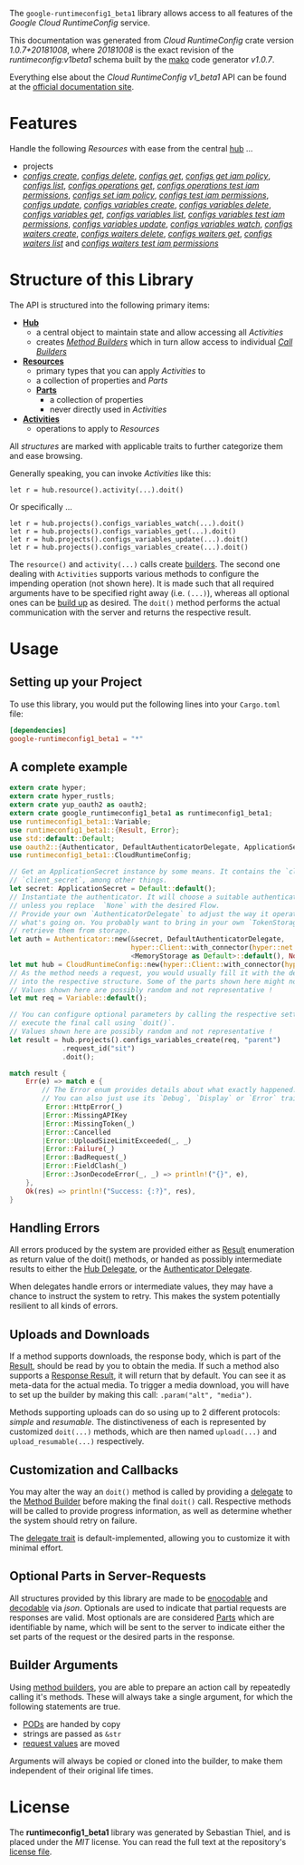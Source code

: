 <!---
DO NOT EDIT !
This file was generated automatically from 'src/mako/api/README.md.mako'
DO NOT EDIT !
-->
The `google-runtimeconfig1_beta1` library allows access to all features of the *Google Cloud RuntimeConfig* service.

This documentation was generated from *Cloud RuntimeConfig* crate version *1.0.7+20181008*, where *20181008* is the exact revision of the *runtimeconfig:v1beta1* schema built by the [mako](http://www.makotemplates.org/) code generator *v1.0.7*.

Everything else about the *Cloud RuntimeConfig* *v1_beta1* API can be found at the
[official documentation site](https://cloud.google.com/deployment-manager/runtime-configurator/).
# Features

Handle the following *Resources* with ease from the central [hub](https://docs.rs/google-runtimeconfig1_beta1/1.0.7+20181008/google_runtimeconfig1_beta1/struct.CloudRuntimeConfig.html) ... 

* projects
 * [*configs create*](https://docs.rs/google-runtimeconfig1_beta1/1.0.7+20181008/google_runtimeconfig1_beta1/struct.ProjectConfigCreateCall.html), [*configs delete*](https://docs.rs/google-runtimeconfig1_beta1/1.0.7+20181008/google_runtimeconfig1_beta1/struct.ProjectConfigDeleteCall.html), [*configs get*](https://docs.rs/google-runtimeconfig1_beta1/1.0.7+20181008/google_runtimeconfig1_beta1/struct.ProjectConfigGetCall.html), [*configs get iam policy*](https://docs.rs/google-runtimeconfig1_beta1/1.0.7+20181008/google_runtimeconfig1_beta1/struct.ProjectConfigGetIamPolicyCall.html), [*configs list*](https://docs.rs/google-runtimeconfig1_beta1/1.0.7+20181008/google_runtimeconfig1_beta1/struct.ProjectConfigListCall.html), [*configs operations get*](https://docs.rs/google-runtimeconfig1_beta1/1.0.7+20181008/google_runtimeconfig1_beta1/struct.ProjectConfigOperationGetCall.html), [*configs operations test iam permissions*](https://docs.rs/google-runtimeconfig1_beta1/1.0.7+20181008/google_runtimeconfig1_beta1/struct.ProjectConfigOperationTestIamPermissionCall.html), [*configs set iam policy*](https://docs.rs/google-runtimeconfig1_beta1/1.0.7+20181008/google_runtimeconfig1_beta1/struct.ProjectConfigSetIamPolicyCall.html), [*configs test iam permissions*](https://docs.rs/google-runtimeconfig1_beta1/1.0.7+20181008/google_runtimeconfig1_beta1/struct.ProjectConfigTestIamPermissionCall.html), [*configs update*](https://docs.rs/google-runtimeconfig1_beta1/1.0.7+20181008/google_runtimeconfig1_beta1/struct.ProjectConfigUpdateCall.html), [*configs variables create*](https://docs.rs/google-runtimeconfig1_beta1/1.0.7+20181008/google_runtimeconfig1_beta1/struct.ProjectConfigVariableCreateCall.html), [*configs variables delete*](https://docs.rs/google-runtimeconfig1_beta1/1.0.7+20181008/google_runtimeconfig1_beta1/struct.ProjectConfigVariableDeleteCall.html), [*configs variables get*](https://docs.rs/google-runtimeconfig1_beta1/1.0.7+20181008/google_runtimeconfig1_beta1/struct.ProjectConfigVariableGetCall.html), [*configs variables list*](https://docs.rs/google-runtimeconfig1_beta1/1.0.7+20181008/google_runtimeconfig1_beta1/struct.ProjectConfigVariableListCall.html), [*configs variables test iam permissions*](https://docs.rs/google-runtimeconfig1_beta1/1.0.7+20181008/google_runtimeconfig1_beta1/struct.ProjectConfigVariableTestIamPermissionCall.html), [*configs variables update*](https://docs.rs/google-runtimeconfig1_beta1/1.0.7+20181008/google_runtimeconfig1_beta1/struct.ProjectConfigVariableUpdateCall.html), [*configs variables watch*](https://docs.rs/google-runtimeconfig1_beta1/1.0.7+20181008/google_runtimeconfig1_beta1/struct.ProjectConfigVariableWatchCall.html), [*configs waiters create*](https://docs.rs/google-runtimeconfig1_beta1/1.0.7+20181008/google_runtimeconfig1_beta1/struct.ProjectConfigWaiterCreateCall.html), [*configs waiters delete*](https://docs.rs/google-runtimeconfig1_beta1/1.0.7+20181008/google_runtimeconfig1_beta1/struct.ProjectConfigWaiterDeleteCall.html), [*configs waiters get*](https://docs.rs/google-runtimeconfig1_beta1/1.0.7+20181008/google_runtimeconfig1_beta1/struct.ProjectConfigWaiterGetCall.html), [*configs waiters list*](https://docs.rs/google-runtimeconfig1_beta1/1.0.7+20181008/google_runtimeconfig1_beta1/struct.ProjectConfigWaiterListCall.html) and [*configs waiters test iam permissions*](https://docs.rs/google-runtimeconfig1_beta1/1.0.7+20181008/google_runtimeconfig1_beta1/struct.ProjectConfigWaiterTestIamPermissionCall.html)




# Structure of this Library

The API is structured into the following primary items:

* **[Hub](https://docs.rs/google-runtimeconfig1_beta1/1.0.7+20181008/google_runtimeconfig1_beta1/struct.CloudRuntimeConfig.html)**
    * a central object to maintain state and allow accessing all *Activities*
    * creates [*Method Builders*](https://docs.rs/google-runtimeconfig1_beta1/1.0.7+20181008/google_runtimeconfig1_beta1/trait.MethodsBuilder.html) which in turn
      allow access to individual [*Call Builders*](https://docs.rs/google-runtimeconfig1_beta1/1.0.7+20181008/google_runtimeconfig1_beta1/trait.CallBuilder.html)
* **[Resources](https://docs.rs/google-runtimeconfig1_beta1/1.0.7+20181008/google_runtimeconfig1_beta1/trait.Resource.html)**
    * primary types that you can apply *Activities* to
    * a collection of properties and *Parts*
    * **[Parts](https://docs.rs/google-runtimeconfig1_beta1/1.0.7+20181008/google_runtimeconfig1_beta1/trait.Part.html)**
        * a collection of properties
        * never directly used in *Activities*
* **[Activities](https://docs.rs/google-runtimeconfig1_beta1/1.0.7+20181008/google_runtimeconfig1_beta1/trait.CallBuilder.html)**
    * operations to apply to *Resources*

All *structures* are marked with applicable traits to further categorize them and ease browsing.

Generally speaking, you can invoke *Activities* like this:

```Rust,ignore
let r = hub.resource().activity(...).doit()
```

Or specifically ...

```ignore
let r = hub.projects().configs_variables_watch(...).doit()
let r = hub.projects().configs_variables_get(...).doit()
let r = hub.projects().configs_variables_update(...).doit()
let r = hub.projects().configs_variables_create(...).doit()
```

The `resource()` and `activity(...)` calls create [builders][builder-pattern]. The second one dealing with `Activities` 
supports various methods to configure the impending operation (not shown here). It is made such that all required arguments have to be 
specified right away (i.e. `(...)`), whereas all optional ones can be [build up][builder-pattern] as desired.
The `doit()` method performs the actual communication with the server and returns the respective result.

# Usage

## Setting up your Project

To use this library, you would put the following lines into your `Cargo.toml` file:

```toml
[dependencies]
google-runtimeconfig1_beta1 = "*"
```

## A complete example

```Rust
extern crate hyper;
extern crate hyper_rustls;
extern crate yup_oauth2 as oauth2;
extern crate google_runtimeconfig1_beta1 as runtimeconfig1_beta1;
use runtimeconfig1_beta1::Variable;
use runtimeconfig1_beta1::{Result, Error};
use std::default::Default;
use oauth2::{Authenticator, DefaultAuthenticatorDelegate, ApplicationSecret, MemoryStorage};
use runtimeconfig1_beta1::CloudRuntimeConfig;

// Get an ApplicationSecret instance by some means. It contains the `client_id` and 
// `client_secret`, among other things.
let secret: ApplicationSecret = Default::default();
// Instantiate the authenticator. It will choose a suitable authentication flow for you, 
// unless you replace  `None` with the desired Flow.
// Provide your own `AuthenticatorDelegate` to adjust the way it operates and get feedback about 
// what's going on. You probably want to bring in your own `TokenStorage` to persist tokens and
// retrieve them from storage.
let auth = Authenticator::new(&secret, DefaultAuthenticatorDelegate,
                              hyper::Client::with_connector(hyper::net::HttpsConnector::new(hyper_rustls::TlsClient::new())),
                              <MemoryStorage as Default>::default(), None);
let mut hub = CloudRuntimeConfig::new(hyper::Client::with_connector(hyper::net::HttpsConnector::new(hyper_rustls::TlsClient::new())), auth);
// As the method needs a request, you would usually fill it with the desired information
// into the respective structure. Some of the parts shown here might not be applicable !
// Values shown here are possibly random and not representative !
let mut req = Variable::default();

// You can configure optional parameters by calling the respective setters at will, and
// execute the final call using `doit()`.
// Values shown here are possibly random and not representative !
let result = hub.projects().configs_variables_create(req, "parent")
             .request_id("sit")
             .doit();

match result {
    Err(e) => match e {
        // The Error enum provides details about what exactly happened.
        // You can also just use its `Debug`, `Display` or `Error` traits
         Error::HttpError(_)
        |Error::MissingAPIKey
        |Error::MissingToken(_)
        |Error::Cancelled
        |Error::UploadSizeLimitExceeded(_, _)
        |Error::Failure(_)
        |Error::BadRequest(_)
        |Error::FieldClash(_)
        |Error::JsonDecodeError(_, _) => println!("{}", e),
    },
    Ok(res) => println!("Success: {:?}", res),
}

```
## Handling Errors

All errors produced by the system are provided either as [Result](https://docs.rs/google-runtimeconfig1_beta1/1.0.7+20181008/google_runtimeconfig1_beta1/enum.Result.html) enumeration as return value of 
the doit() methods, or handed as possibly intermediate results to either the 
[Hub Delegate](https://docs.rs/google-runtimeconfig1_beta1/1.0.7+20181008/google_runtimeconfig1_beta1/trait.Delegate.html), or the [Authenticator Delegate](https://docs.rs/yup-oauth2/*/yup_oauth2/trait.AuthenticatorDelegate.html).

When delegates handle errors or intermediate values, they may have a chance to instruct the system to retry. This 
makes the system potentially resilient to all kinds of errors.

## Uploads and Downloads
If a method supports downloads, the response body, which is part of the [Result](https://docs.rs/google-runtimeconfig1_beta1/1.0.7+20181008/google_runtimeconfig1_beta1/enum.Result.html), should be
read by you to obtain the media.
If such a method also supports a [Response Result](https://docs.rs/google-runtimeconfig1_beta1/1.0.7+20181008/google_runtimeconfig1_beta1/trait.ResponseResult.html), it will return that by default.
You can see it as meta-data for the actual media. To trigger a media download, you will have to set up the builder by making
this call: `.param("alt", "media")`.

Methods supporting uploads can do so using up to 2 different protocols: 
*simple* and *resumable*. The distinctiveness of each is represented by customized 
`doit(...)` methods, which are then named `upload(...)` and `upload_resumable(...)` respectively.

## Customization and Callbacks

You may alter the way an `doit()` method is called by providing a [delegate](https://docs.rs/google-runtimeconfig1_beta1/1.0.7+20181008/google_runtimeconfig1_beta1/trait.Delegate.html) to the 
[Method Builder](https://docs.rs/google-runtimeconfig1_beta1/1.0.7+20181008/google_runtimeconfig1_beta1/trait.CallBuilder.html) before making the final `doit()` call. 
Respective methods will be called to provide progress information, as well as determine whether the system should 
retry on failure.

The [delegate trait](https://docs.rs/google-runtimeconfig1_beta1/1.0.7+20181008/google_runtimeconfig1_beta1/trait.Delegate.html) is default-implemented, allowing you to customize it with minimal effort.

## Optional Parts in Server-Requests

All structures provided by this library are made to be [enocodable](https://docs.rs/google-runtimeconfig1_beta1/1.0.7+20181008/google_runtimeconfig1_beta1/trait.RequestValue.html) and 
[decodable](https://docs.rs/google-runtimeconfig1_beta1/1.0.7+20181008/google_runtimeconfig1_beta1/trait.ResponseResult.html) via *json*. Optionals are used to indicate that partial requests are responses 
are valid.
Most optionals are are considered [Parts](https://docs.rs/google-runtimeconfig1_beta1/1.0.7+20181008/google_runtimeconfig1_beta1/trait.Part.html) which are identifiable by name, which will be sent to 
the server to indicate either the set parts of the request or the desired parts in the response.

## Builder Arguments

Using [method builders](https://docs.rs/google-runtimeconfig1_beta1/1.0.7+20181008/google_runtimeconfig1_beta1/trait.CallBuilder.html), you are able to prepare an action call by repeatedly calling it's methods.
These will always take a single argument, for which the following statements are true.

* [PODs][wiki-pod] are handed by copy
* strings are passed as `&str`
* [request values](https://docs.rs/google-runtimeconfig1_beta1/1.0.7+20181008/google_runtimeconfig1_beta1/trait.RequestValue.html) are moved

Arguments will always be copied or cloned into the builder, to make them independent of their original life times.

[wiki-pod]: http://en.wikipedia.org/wiki/Plain_old_data_structure
[builder-pattern]: http://en.wikipedia.org/wiki/Builder_pattern
[google-go-api]: https://github.com/google/google-api-go-client

# License
The **runtimeconfig1_beta1** library was generated by Sebastian Thiel, and is placed 
under the *MIT* license.
You can read the full text at the repository's [license file][repo-license].

[repo-license]: https://github.com/Byron/google-apis-rsblob/master/LICENSE.md
